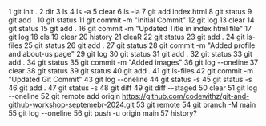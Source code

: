  1  git init .
    2  dir
    3  ls
    4  ls -a
    5  clear
    6  ls -la
    7  git add index.html
    8  git status
    9  git add .
   10  git status
   11  git commit -m "Initial Commit"
   12  git log
   13  clear
   14  git status
   15  git add .
   16  git commit -m "Updated Title in index html file"
   17  git log
   18  cls
   19  clear
   20  history
   21  cleaR
   22  git status
   23  git add .
   24  git ls-files
   25  git status
   26  git add .
   27  git status
   28  git commit -m "Added profile and about-us page"
   29  git log
   30  git status
   31  git add .
   32  git status
   33  git add .
   34  git status
   35  git commit -m "Added images"
   36  git log --oneline
   37  clear
   38  git status
   39  git status
   40  git add .
   41  git ls-files
   42  git commit -m "Updated Git Commit"
   43  git log --oneline
   44  git status -s
   45  git status -s
   46  git add .
   47  git status -s
   48  git diff
   49  git diff --staged
   50  clear
   51  git log --oneline
   52  git remote add origin https://github.com/codewithz/git-and-github-workshop-septemebr-2024.git
   53  git remote
   54  git branch -M main
   55  git log --oneline
   56  git push -u origin main
   57  history?